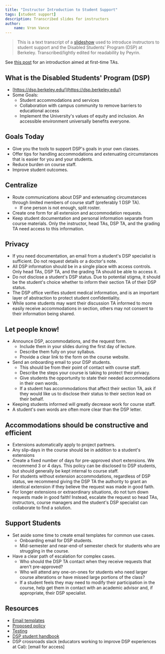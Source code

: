 ```yaml
---
title: "Instructor Introduction to Student Support"
tags: [student support]
description: Transcribed slides for instructors
author:
    name: Vron Vance
---
```


> This is a text transcript of a [slideshow](https://docs.google.com/presentation/d/1NNswKFPFS0M0_NT3xpdmBy1pVtSVpkalW3A1n4W0Bpg) used to introduce instructors to student support and the Disabled Students' Program (DSP) at Berkeley. Transcribed/lightly edited for readability by Peyrin.

See [this post](/first-time-ta-student-support-intro) for an introduction aimed at first-time TAs.

## What is the Disabled Students' Program (DSP)

- [https://dsp.berkeley.edu/](https://dsp.berkeley.edu/)
- Some Goals:
  - Student accommodations and services
  - Collaboration with campus community to remove barriers to educational access
  - Implement the University's values of equity and inclusion. An accessible environment universally benefits everyone.


## Goals Today

- Give you the tools to support DSP's goals in your own classes.
- Offer tips for handling accommodations and extenuating circumstances that is easier for you and your students.
- Reduce burden on course staff.
- Improve student outcomes.


## Centralize

- Route communications about DSP and extenuating circumstances through limited members of course staff (preferably 1 DSP TA).
  - If one person is not enough, split roster.
- Create one form for all extension and accommodation requests.
- Keep student documentation and personal information separate from course materials. Only the instructor, head TAs, DSP TA, and the grading TA need access to this information. 


## Privacy

- If you need documentation, an email from a student's DSP specialist is sufficient. Do not request details or a doctor's note. 
- All DSP information should be in a single place with access controls. Only head TAs, DSP TA, and the grading TA should be able to access it.
- Do not disclose a student's DSP status. Due to potential stigma, it should be the student's choice whether to inform their section TA of their DSP status.
- The DSP office verifies student medical information, and is an important layer of abstraction to protect student confidentiality.
- While some students may want their discussion TA informed to more easily receive accommodations in section, others may not consent to their information being shared. 


## Let people know!

- Announce DSP, accommodations, and the request form.
  - Include them in your slides during the first day of lecture.
  - Describe them fully on your syllabus.
  - Provide a clear link to the form on the course website.
- Send an onboarding email to your DSP students.
  - This should be from their point of contact with course staff.
  - Describe the steps your course is taking to protect their privacy.
  - Give students the opportunity to state their needed accommodations in their own words.
  - If a student has accommodations that affect their section TA, ask if they would like us to disclose their status to their section lead on their behalf.
- Keeping students informed will greatly decrease work for course staff.
- A student's own words are often more clear than the DSP letter.


## Accommodations should be constructive and efficient

- Extensions automatically apply to project partners.
- Any slip-days in the course should be in addition to a student's extensions
- Create a fixed number of days for pre-approved short extensions. We recommend 3 or 4 days. This policy can be disclosed to DSP students, but should generally be kept internal to course staff.
- For students without extension accommodations, regardless of DSP status, we recommend giving the DSP TA the authority to grant an identical extension if they believe the request was made in good faith.
- For longer extensions or extraordinary situations, do not turn down requests made in good faith! Instead, escalate the request so head TAs, instructors, course managers and the student's DSP specialist can collaborate to find a solution.


## Support Students

- Set aside some time to create email templates for common use cases.
  - Onboarding email for DSP students.
  - Mid-semester and near-end-of semester check for students who are struggling in the course.
- Have a clear path of escalation for complex cases.
  - Who should the DSP TA contact when they receive requests that aren't pre-approved?
  - Who will attend any one-on-ones for students who need larger course alterations or have missed large portions of the class?
  - If a student feels they may need to modify their participation in the course, help get them in contact with an academic advisor and, if appropriate, their DSP specialist.


## Resources

- [Email templates](https://docs.google.com/document/d/1frkjlDn8x1U9ey0AK-bcQUkc_I0lgQAEmDHtFFr5Mto) 
- [Proposed policy](https://docs.google.com/document/d/18NBHwRaClsXc17mdzVd2x-kZkFldyuLlnd01lfUQxrg)
- [Testing](https://docs.google.com/document/d/1T4tIrbmADUhae25eRUelvDT378ZZbi0zr5R9VySghOo)
- [DSP student handbook](https://docs.google.com/document/d/1u8s5lgsCT-j19OUCAPiMEZBjCk566UyiZ19awtQIQYY)
- DSP crossroads slack (educators working to improve DSP experiences at Cal): [email for access]

